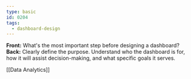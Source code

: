 ```yaml
---
type: basic
id: 0204
tags:
  - dashboard-design
---
```


**Front:** What's the most important step before designing a dashboard?  
**Back:** Clearly define the purpose. Understand who the dashboard is for, how it will assist decision-making, and what specific goals it serves.

[[Data Analytics]]
